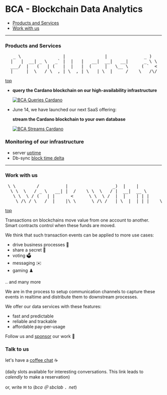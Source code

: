 # BCA - Blockchain Data Analytics

- [Products and Services](#products-and-services)
- [Work with us](#work-with-us)

----

### Products and Services

<pre>
   _ \                |               |              _ )        ___|                    _)                   
  |   |  __| _ \   _` |  |   |   __|  __|   __|      _ \ \    \___ \   _ \   __| \ \   / |   __|   _ \   __| 
  ___/  |   (   | (   |  |   |  (     |   \__ \     ( `  <          |  __/  |     \ \ /  |  (      __/ \__ \ 
 _|    _|  \___/ \__,_| \__,_| \___| \__| ____/    \___/\/    _____/ \___| _|      \_/  _| \___| \___| ____/ </pre>
[top](#)

* **query the Cardano blockchain on our high-availability infrastructure**

  [![BCA Queries Cardano](https://blockchain-data-analytics.github.io/BCA-Queries-Cardano/images/BCA_Queries_logo_filled.png)](https://blockchain-data-analytics.github.io/BCA-Queries-Cardano/)

* June 14, we have launched our next SaaS offering:

  **stream the Cardano blockchain to your own database**

  [![BCA Streams Cardano](https://blockchain-data-analytics.github.io/BCA-Streams-Cardano/images/BCA_Streams_logo_filled.png)](https://blockchain-data-analytics.github.io/BCA-Streams-Cardano/)


### Monitoring of our infrastructure

- server [uptime](https://stats.uptimerobot.com/6Zny9vYklU)
- Db-sync [block time delta](https://monitoring.bca.sbclab.net/public-dashboards/358cf9717a3d4927a836983bc6a42003?orgId=1)

----

### Work with us

<pre>
 \ \        /          |                 _)  |    |                     
  \ \  \   / _ \   __| |  /    \ \  \   / |  __|  __ \      |   |   __| 
   \ \  \ / (   | |      <      \ \  \ /  |  |    | | |     |   | \__ \ 
    \_/\_/ \___/ _|   _|\_\      \_/\_/  _| \__| _| |_|    \__,_| ____/ </pre>
[top](#)

Transactions on blockchains move value from one account to another. Smart contracts control when these funds are moved.

We think that such transaction events can be applied to more use cases:
* drive business processes 🤸
* share a secret 🔑
* voting 🗳️
* messaging ✉️
* gaming ♟️

.. and many more

We are in the process to setup communication channels to capture these events in realtime and distribute them to downstream processes.

We offer our data services with these features:
- fast and predictable
- reliable and trackable
- affordable pay-per-usage

Follow us and [sponsor](https://github.com/sponsors/Blockchain-Data-Analytics) our work 🚀


### Talk to us

let's have a [coffee chat](https://calendly.com/avd-oiog/coffee-chat)  ☕ 

(daily slots available for interesting conversations. This link leads to _calendly_ to make a reservation)

or, write ✉ to (_bca ＠ sbclab ．net_)
